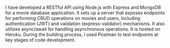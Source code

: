 I have developed a RESTful API using Node.js with Express and MongoDB for a movie database application. 
It sets up a server that exposes endpoints for performing CRUD operations on movies and users, including authentication (JWT) and validation (express-validator) mechanisms.
It also utilizes async/await for handling asynchronous operations. 
It is hosted on Heroku.
During the building process, I used Postman to test endpoints at key stages of code development. 







